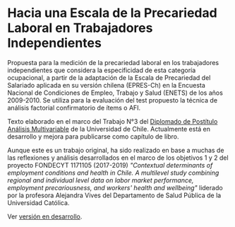 # Hacia una Escala de la Precariedad Laboral en Trabajadores Independientes

Propuesta para la medición de la precariedad laboral en los trabajadores independientes que considera la especificidad de esta categoría ocupacional, a partir de la adaptación de la Escala de Precariedad del Salariado aplicada en su versión chilena (EPRES-Ch) en la Encuesta Nacional de Condiciones de Empleo, Trabajo y Salud (ENETS) de los años 2009-2010. Se utiliza para la evaluación del test propuesto la técnica de análisis factorial confirmatorio de ítems o AFI. 

Texto elaborado en el marco del Trabajo N°3 del [Diplomado de Postítulo Análisis Multivariable](http://www.facso.uchile.cl/postgrado/123608/diplomado-de-postitulo-analisis-multivariable) de la Universidad de Chile. Actualmente está en desarrollo y mejora para publicarse como capítulo de libro. 

Aunque este es un trabajo original, ha sido realizado en base a muchas de las reflexiones y análisis desarrollados en el marco de los objetivos 1 y 2 del proyecto FONDECYT 1171105 (2017-2019) *"Contextual determinants of employment conditions and health in Chile. A multilevel study combining regional and individual level data on labor market performance, employment precariousness, and workers' health and wellbeing"* liderado por la profesora Alejandra Vives del Departamento de Salud Pública de la Universidad Católica.

Ver [versión en desarrollo](https://nicolasrattor.github.io/Escala_precariedad_informales/). 

